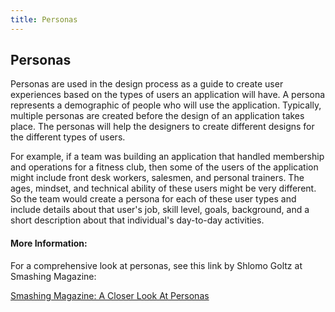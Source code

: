 ```yaml
---
title: Personas
---
```

## Personas

Personas are used in the design process as a guide to create user experiences based on the types of users an application will have. A persona represents a demographic of people who will use the application. Typically, multiple personas are created before the design of an application takes place. The personas will help the designers to create different designs for the different types of users.

For example, if a team was building an application that handled membership and operations for a fitness club, then some of the users of the application might include front desk workers, salesmen, and personal trainers. The ages, mindset, and technical ability of these users might be very different. So the team would create a persona for each of these user types and include details about that user's job, skill level, goals, background, and a short description about that individual's day-to-day activities. 

#### More Information:
For a comprehensive look at personas, see this link by Shlomo Goltz at Smashing Magazine:

[Smashing Magazine: A Closer Look At Personas](https://www.smashingmagazine.com/2014/08/a-closer-look-at-personas-part-1/)


